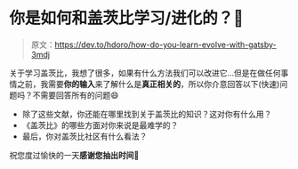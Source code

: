 # 你是如何和盖茨比学习/进化的？🤨

> 原文：<https://dev.to/hdoro/how-do-you-learn-evolve-with-gatsby-3mdj>

关于学习盖茨比，我想了很多，如果有什么方法我们可以改进它...但是在做任何事情之前，我需要**你的输入**来了解什么是**真正相关的**，所以你介意回答以下(快速)问题吗？不需要回答所有的问题😄

*   除了这些文献，你还能在哪里找到关于盖茨比的知识？这对你有什么用？
*   《盖茨比》的哪些方面对你来说是最难学的？
*   最后，你对盖茨比社区有什么看法？

祝您度过愉快的一天**感谢您抽出时间**💜